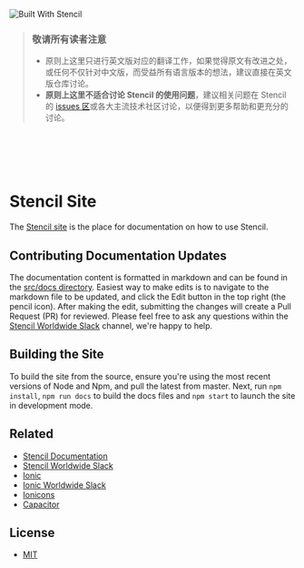 ![Built With Stencil](https://img.shields.io/badge/-Built%20With%20Stencil-16161d.svg?logo=data%3Aimage%2Fsvg%2Bxml%3Bbase64%2CPD94bWwgdmVyc2lvbj0iMS4wIiBlbmNvZGluZz0idXRmLTgiPz4KPCEtLSBHZW5lcmF0b3I6IEFkb2JlIElsbHVzdHJhdG9yIDE5LjIuMSwgU1ZHIEV4cG9ydCBQbHVnLUluIC4gU1ZHIFZlcnNpb246IDYuMDAgQnVpbGQgMCkgIC0tPgo8c3ZnIHZlcnNpb249IjEuMSIgaWQ9IkxheWVyXzEiIHhtbG5zPSJodHRwOi8vd3d3LnczLm9yZy8yMDAwL3N2ZyIgeG1sbnM6eGxpbms9Imh0dHA6Ly93d3cudzMub3JnLzE5OTkveGxpbmsiIHg9IjBweCIgeT0iMHB4IgoJIHZpZXdCb3g9IjAgMCA1MTIgNTEyIiBzdHlsZT0iZW5hYmxlLWJhY2tncm91bmQ6bmV3IDAgMCA1MTIgNTEyOyIgeG1sOnNwYWNlPSJwcmVzZXJ2ZSI%2BCjxzdHlsZSB0eXBlPSJ0ZXh0L2NzcyI%2BCgkuc3Qwe2ZpbGw6I0ZGRkZGRjt9Cjwvc3R5bGU%2BCjxwYXRoIGNsYXNzPSJzdDAiIGQ9Ik00MjQuNywzNzMuOWMwLDM3LjYtNTUuMSw2OC42LTkyLjcsNjguNkgxODAuNGMtMzcuOSwwLTkyLjctMzAuNy05Mi43LTY4LjZ2LTMuNmgzMzYuOVYzNzMuOXoiLz4KPHBhdGggY2xhc3M9InN0MCIgZD0iTTQyNC43LDI5Mi4xSDE4MC40Yy0zNy42LDAtOTIuNy0zMS05Mi43LTY4LjZ2LTMuNkgzMzJjMzcuNiwwLDkyLjcsMzEsOTIuNyw2OC42VjI5Mi4xeiIvPgo8cGF0aCBjbGFzcz0ic3QwIiBkPSJNNDI0LjcsMTQxLjdIODcuN3YtMy42YzAtMzcuNiw1NC44LTY4LjYsOTIuNy02OC42SDMzMmMzNy45LDAsOTIuNywzMC43LDkyLjcsNjguNlYxNDEuN3oiLz4KPC9zdmc%2BCg%3D%3D&colorA=16161d&style=flat-square)

> ### 敬请所有读者注意
>
> - 原则上这里只进行英文版对应的翻译工作，如果觉得原文有改进之处，或任何不仅针对中文版，而受益所有语言版本的想法，建议直接在英文版仓库讨论。
> - **原则上这里不适合讨论 Stencil 的使用问题**，建议相关问题在 Stencil 的 [issues 区](https://github.com/ionic-team/stencil/issues)或各大主流技术社区讨论，以便得到更多帮助和更充分的讨论。


<br>
<br>
<br>
<br>

# Stencil Site

The [Stencil site](https://stenciljs.com/) is the place for documentation on how to use Stencil.


## Contributing Documentation Updates

The documentation content is formatted in markdown and can be found in the [src/docs directory](https://github.com/ionic-team/stencil-site/tree/master/src/docs). Easiest way to make edits is to navigate to the markdown file to be updated, and click the Edit button in the top right (the pencil icon). After making the edit, submitting the changes will create a Pull Request (PR) for reviewed. Please feel free to ask any questions within the [Stencil Worldwide Slack](https://stencil-worldwide.herokuapp.com) channel, we're happy to help.


## Building the Site

To build the site from the source, ensure you're using the most recent versions of Node and Npm, and pull the latest from master. Next, run `npm install`, `npm run docs` to build the docs files and `npm start` to launch the site in development mode.


## Related

 - [Stencil Documentation](https://stenciljs.com/)
 - [Stencil Worldwide Slack](https://stencil-worldwide.herokuapp.com)
 - [Ionic](https://ionicframework.com/)
 - [Ionic Worldwide Slack](http://ionicworldwide.herokuapp.com/)
 - [Ionicons](http://ionicons.com/)
 - [Capacitor](https://capacitor.ionicframework.com/)


## License

 - [MIT](https://raw.githubusercontent.com/ionic-team/stencil-site/master/LICENSE)
